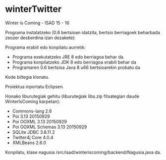 # winterTwitter
Winter is Coming - ISAD 15 - 16

Programa instalatzeko (0.6 bertsioan idatzita, bertsio berriagoek beharbada zeozer desberdina izan dezakete):

Programa erabili edo konpilatu aurretik:
- Programa exekutatzeko JRE 8 edo berriagoa behar da.
- Programa konpilatzeko JDK 8 edo berriagoa erabili behar da
- Programaren 0.6 bertsioa Java 8 u66 bertsioarekin probatu da

Kode biltegia klonatu.

Proiektua inportatu Eclipsen.

Honako liburutegiak gehitu (liburutegiak libs.zip fitxategian daude WinterIsComing karpetan):
- Commons-lang 2.6
- Poi 3.13 20150929
- Poi OOXML 3.13 20150929
- Poi OOXML Schemas 3.13 20150929
- SQLite JDBC 3.8.11.2
- Twitter4j Core 4.0.4
- XMLBeans 2.6.0

Konpilatu, klase nagusia /src/isad/winteriscoming/backend/Nagusia.java da.
